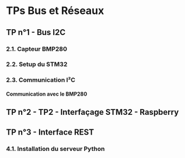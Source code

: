 # TPs Bus et Réseaux

## TP n°1 - Bus I2C

### 2.1. Capteur BMP280
### 2.2. Setup du STM32
### 2.3. Communication I²C
#### Communication avec le BMP280


## TP n°2 - TP2 - Interfaçage STM32 - Raspberry

## TP n°3 - Interface REST
### 4.1. Installation du serveur Python


